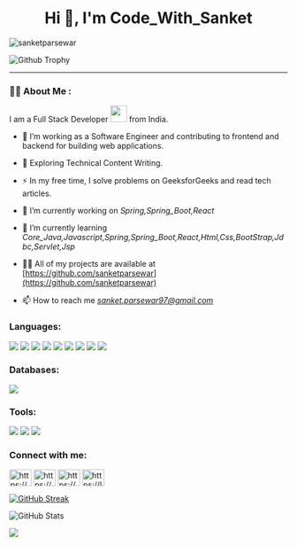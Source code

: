<h1 align="center">Hi 👋, I'm Code_With_Sanket</h1>
<p align="left"> <img src="https://komarev.com/ghpvc/?username=sanketparsewar&label=Profile%20views&color=0e75b6&style=flat" alt="sanketparsewar" /> </p>

![Github Trophy](https://github-profile-trophy.vercel.app/?username=sanketparsewar&theme=discord)

---

### :man_technologist: About Me :
I am a Full Stack Developer <img src="https://media.giphy.com/media/WUlplcMpOCEmTGBtBW/giphy.gif" width="30"> from India.

- :telescope: I’m working as a Software Engineer and contributing to frontend and backend for building web applications.

- :seedling: Exploring Technical Content Writing.

- :zap: In my free time, I solve problems on GeeksforGeeks and read tech articles.





- 🔭 I’m currently working on *Spring,Spring_Boot,React*

- 🌱 I’m currently learning *Core_Java,Javascript,Spring,Spring_Boot,React,Html,Css,BootStrap,Jdbc,Servlet,Jsp*

- 👨‍💻 All of my projects are available at [https://github.com/sanketparsewar](https://github.com/sanketparsewar)

- 📫 How to reach me *sanket.parsewar97@gmail.com*
<h3 align="left">Languages:</h3>
<p>
  <img src="https://img.shields.io/badge/Java-ED8B00?style=for-the-badge&logo=java&logoColor=white" />
  <img src="https://img.shields.io/badge/Spring-6DB33F?style=for-the-badge&logo=spring&logoColor=white"/>
  <img src="https://img.shields.io/badge/Spring_Boot-F2F4F9?style=for-the-badge&logo=spring-boot"/>
  <img src="https://img.shields.io/badge/HTML5-E34F26?style=for-the-badge&logo=html5&logoColor=white" />
  <img src="https://img.shields.io/badge/CSS3-1572B6?style=for-the-badge&logo=css3&logoColor=white" />
  <img src="https://img.shields.io/badge/JavaScript-323330?style=for-the-badge&logo=javascript&logoColor=F7DF1E" />
  <img src="https://img.shields.io/badge/TypeScript-007ACC?style=for-the-badge&logo=typescript&logoColor=white" />
   <img src="https://img.shields.io/badge/Bootstrap-563D7C?style=for-the-badge&logo=bootstrap&logoColor=white" />
  <img src="https://img.shields.io/badge/React-20232A?style=for-the-badge&logo=react&logoColor=61DAFB" />

</p>
<h3 align="left">Databases:</h3>
<p>
  <img src="https://img.shields.io/badge/MySQL-00000F?style=for-the-badge&logo=mysql&logoColor=white" />
</p>
<h3 align="left">Tools:</h3>
<p>
  <img src="https://img.shields.io/badge/Visual_Studio_Code-0078D4?style=for-the-badge&logo=visual%20studio%20code&logoColor=white" />
  <img src="https://img.shields.io/badge/Eclipse-2C2255?style=for-the-badge&logo=eclipse&logoColor=white" />
  <img src="https://img.shields.io/badge/sublime_text-%23575757.svg?&style=for-the-badge&logo=sublime-text&logoColor=important" />
</p>




<h3 align="left">Connect with me:</h3>
<p align="left">
<a href="[https://linkedin.com/in/https://www.linkedin.com/in/arun-kinwad-a523b91b0/]([https://www.linkedin.com/in/sanketparsewar97/](https://www.linkedin.com/in/sanketparsewar97/))" target="blank"><img align="center" src="https://raw.githubusercontent.com/rahuldkjain/github-profile-readme-generator/master/src/images/icons/Social/linked-in-alt.svg" alt="https://www.linkedin.com/in/arun-kinwad-a523b91b0/" height="30" width="40" /></a>
<a href="https://www.codechef.com/users/https://www.codechef.com/users/arun7887" target="blank"><img align="center" src="https://cdn.jsdelivr.net/npm/simple-icons@3.1.0/icons/codechef.svg" alt="https://www.codechef.com/users/arun7887" height="30" width="40" /></a>
<a href="https://www.hackerrank.com/https://www.hackerrank.com/profile/arunkinwad02" target="blank"><img align="center" src="https://raw.githubusercontent.com/rahuldkjain/github-profile-readme-generator/master/src/images/icons/Social/hackerrank.svg" alt="https://www.hackerrank.com/profile/arunkinwad02" height="30" width="40" /></a>
<a href="https://www.leetcode.com/https://leetcode.com/arunkinwad02/" target="blank"><img align="center" src="https://raw.githubusercontent.com/rahuldkjain/github-profile-readme-generator/master/src/images/icons/Social/leet-code.svg" alt="https://leetcode.com/arunkinwad02/" height="30" width="40" /></a>
</p>


[![GitHub Streak](https://github-readme-streak-stats.herokuapp.com?user=arunak7887&theme=blueberry&date_format=M%20j%5B%2C%20Y%5D)](https://git.io/streak-stats)

![GitHub Stats](https://github-readme-stats.vercel.app/api?username=arunak7887&show_icons=true&theme=radical)

<img align="center" src="https://github-readme-stats.vercel.app/api/top-langs/?username=arunak7887&layout=compact&theme=cobalt&hide_border=true" />
